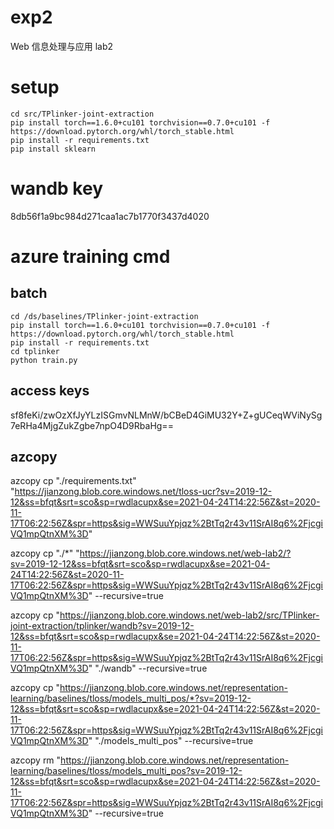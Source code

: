 # exp2

Web 信息处理与应用 lab2

# setup
``` batch
cd src/TPlinker-joint-extraction
pip install torch==1.6.0+cu101 torchvision==0.7.0+cu101 -f https://download.pytorch.org/whl/torch_stable.html
pip install -r requirements.txt
pip install sklearn
```

# wandb key
8db56f1a9bc984d271caa1ac7b1770f3437d4020

# azure training cmd
## batch
``` batch
cd /ds/baselines/TPlinker-joint-extraction
pip install torch==1.6.0+cu101 torchvision==0.7.0+cu101 -f https://download.pytorch.org/whl/torch_stable.html
pip install -r requirements.txt
cd tplinker
python train.py
```

## access keys
sf8feKi/zwOzXfJyYLzISGmvNLMnW/bCBeD4GiMU32Y+Z+gUCeqWViNySg7eRHa4MjgZukZgbe7npO4D9RbaHg==

## azcopy
azcopy cp "./requirements.txt" "https://jianzong.blob.core.windows.net/tloss-ucr?sv=2019-12-12&ss=bfqt&srt=sco&sp=rwdlacupx&se=2021-04-24T14:22:56Z&st=2020-11-17T06:22:56Z&spr=https&sig=WWSuuYpjqz%2BtTq2r43v11SrAI8q6%2FjcgiVQ1mpQtnXM%3D"

azcopy cp "./*" "https://jianzong.blob.core.windows.net/web-lab2/?sv=2019-12-12&ss=bfqt&srt=sco&sp=rwdlacupx&se=2021-04-24T14:22:56Z&st=2020-11-17T06:22:56Z&spr=https&sig=WWSuuYpjqz%2BtTq2r43v11SrAI8q6%2FjcgiVQ1mpQtnXM%3D" --recursive=true

azcopy cp "https://jianzong.blob.core.windows.net/web-lab2/src/TPlinker-joint-extraction/tplinker/wandb?sv=2019-12-12&ss=bfqt&srt=sco&sp=rwdlacupx&se=2021-04-24T14:22:56Z&st=2020-11-17T06:22:56Z&spr=https&sig=WWSuuYpjqz%2BtTq2r43v11SrAI8q6%2FjcgiVQ1mpQtnXM%3D" "./wandb" --recursive=true

azcopy cp "https://jianzong.blob.core.windows.net/representation-learning/baselines/tloss/models_multi_pos/*?sv=2019-12-12&ss=bfqt&srt=sco&sp=rwdlacupx&se=2021-04-24T14:22:56Z&st=2020-11-17T06:22:56Z&spr=https&sig=WWSuuYpjqz%2BtTq2r43v11SrAI8q6%2FjcgiVQ1mpQtnXM%3D" "./models_multi_pos" --recursive=true

azcopy rm "https://jianzong.blob.core.windows.net/representation-learning/baselines/tloss/models_multi_pos?sv=2019-12-12&ss=bfqt&srt=sco&sp=rwdlacupx&se=2021-04-24T14:22:56Z&st=2020-11-17T06:22:56Z&spr=https&sig=WWSuuYpjqz%2BtTq2r43v11SrAI8q6%2FjcgiVQ1mpQtnXM%3D" --recursive=true
